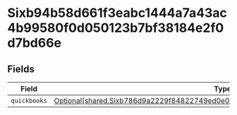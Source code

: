 # Sixb94b58d661f3eabc1444a7a43ac4b99580f0d050123b7bf38184e2f0d7bd66e


## Fields

| Field                                                                                                                                                                            | Type                                                                                                                                                                             | Required                                                                                                                                                                         | Description                                                                                                                                                                      |
| -------------------------------------------------------------------------------------------------------------------------------------------------------------------------------- | -------------------------------------------------------------------------------------------------------------------------------------------------------------------------------- | -------------------------------------------------------------------------------------------------------------------------------------------------------------------------------- | -------------------------------------------------------------------------------------------------------------------------------------------------------------------------------- |
| `quickbooks`                                                                                                                                                                     | [Optional[shared.Sixb786d9a2229f84822749ed0e086e50a931cc189f3b1bfff2c851fae29b07879]](../../models/shared/sixb786d9a2229f84822749ed0e086e50a931cc189f3b1bfff2c851fae29b07879.md) | :heavy_minus_sign:                                                                                                                                                               | N/A                                                                                                                                                                              |